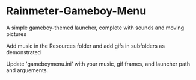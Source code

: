 # Rainmeter-Gameboy-Menu
A simple gameboy-themed launcher, complete with sounds and moving pictures

Add music in the Resources folder and add gifs in subfolders as demonstrated

Update 'gameboymenu.ini' with your music, gif frames, and launcher path and arguements.
